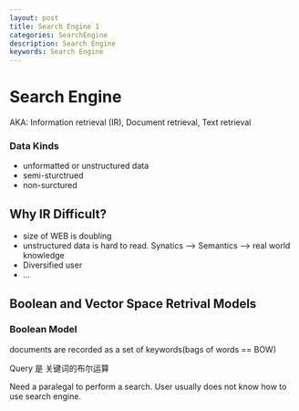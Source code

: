 ```yaml
---
layout: post
title: Search Engine 1
categories: SearchEngine
description: Search Engine
keywords: Search Engine
---
```


# Search Engine

AKA: Information retrieval (IR), Document retrieval, Text retrieval

### Data Kinds

- unformatted or unstructured data
- semi-sturctrued
- non-surctured 

## Why IR Difficult?

- size of WEB is doubling
- unstructured data is hard to read. Synatics --> Semantics --> real world knowledge
- Diversified user 
- ...



## Boolean and Vector Space Retrival Models

### Boolean Model

documents are recorded as a set of keywords(bags of words == BOW)

Query 是 关键词的布尔运算 

Need a paralegal to perform a search. User usually does not know how to use search engine.

